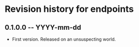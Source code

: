 # Revision history for endpoints

## 0.1.0.0 -- YYYY-mm-dd

* First version. Released on an unsuspecting world.
